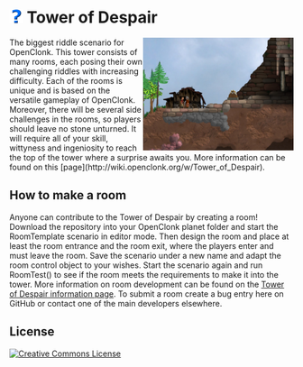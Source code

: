 <img alt="Icon" height="24" src="https://github.com/MDT-Maikel/OCTower/blob/master/Icon.png?raw=true"/> Tower of Despair
===========
<img alt="Title" height="200" align="right" src="https://github.com/MDT-Maikel/OCTower/blob/master/Title.jpg?raw=true">
The biggest riddle scenario for OpenClonk. This tower consists of many rooms, each posing their own challenging riddles with increasing difficulty. Each of the rooms is unique and is based on the versatile gameplay of OpenClonk. Moreover, there will be several side challenges in the rooms, so players should leave no stone unturned. It will require all of your skill, wittyness and ingeniosity to reach the top of the tower where a surprise awaits you. More information can be found on this [page](http://wiki.openclonk.org/w/Tower_of_Despair).


How to make a room
------------------
Anyone can contribute to the Tower of Despair by creating a room! Download the repository into your OpenClonk planet folder and start the RoomTemplate scenario in editor mode. Then design the room and place at least the room entrance and the room exit, where the players enter and must leave the room. Save the scenario under a new name and adapt the room control object to your wishes. Start the scenario again and run RoomTest() to see if the room meets the requirements to make it into the tower. More information on room development can be found on the [Tower of Despair information page](http://wiki.openclonk.org/w/Tower_of_Despair#Creating_a_Room). To submit a room create a bug entry here on GitHub or contact one of the main developers elsewhere.


License
-------
<a rel="license" href="http://creativecommons.org/licenses/by-sa/4.0/"><img alt="Creative Commons License" style="border-width:0" src="http://i.creativecommons.org/l/by-sa/4.0/88x31.png" /></a>

